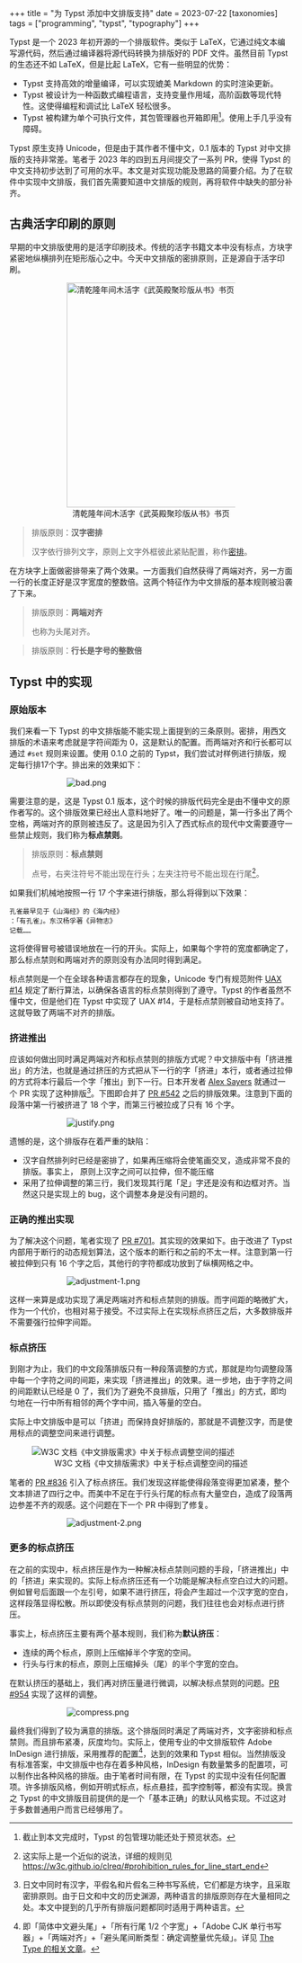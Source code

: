 +++
title = "为 Typst 添加中文排版支持"
date = 2023-07-22
[taxonomies]
tags = ["programming", "typst", "typography"]
+++

Typst 是一个 2023 年初开源的一个排版软件。类似于 LaTeX，它通过纯文本编写源代码，然后通过编译器将源代码转换为排版好的 PDF 文件。虽然目前 Typst 的生态还不如 LaTeX，但是比起 LaTeX，它有一些明显的优势：

<!-- more -->
<style>
img {
max-width: 300px;
display: block;
margin: auto;
}
</style>


- Typst 支持高效的增量编译，可以实现媲美 Markdown 的实时渲染更新。
- Typst 被设计为一种函数式编程语言，支持变量作用域，高阶函数等现代特性。这使得编程和调试比 LaTeX 轻松很多。
- Typst 被构建为单个可执行文件，其包管理器也开箱即用[^package]。使用上手几乎没有障碍。

Typst 原生支持 Unicode，但是由于其作者不懂中文，0.1 版本的 Typst 对中文排版的支持非常差。笔者于 2023 年的四到五月间提交了一系列 PR，使得 Typst 的中文支持初步达到了可用的水平。本文是对实现功能及思路的简要介绍。为了在软件中实现中文排版，我们首先需要知道中文排版的规则，再将软件中缺失的部分补齐。


## 古典活字印刷的原则

早期的中文排版使用的是活字印刷技术。传统的活字书籍文本中没有标点，方块字紧密地纵横排列在矩形版心之中。今天中文排版的密排原则，正是源自于活字印刷。

<!-- centered figure -->
<figure>
<img src="https://upload.wikimedia.org/wikipedia/commons/e/e9/%E6%B8%85%E4%B9%BE%E9%9A%86%E5%B9%B4%E6%AD%A6%E8%8B%B1%E6%AE%BF%E8%81%9A%E7%8F%8D%E7%89%88%E4%B9%A6%E9%A1%B5.JPG" style="height:400px" alt="清乾隆年间木活字《武英殿聚珍版从书》书页">
<figcaption style="text-align: center">
清乾隆年间木活字《武英殿聚珍版从书》书页
</figcaption>
</figure>

> 排版原则：**汉字密排**
>
> 汉字依行排列文字，原则上文字外框彼此紧贴配置，称作[密排](https://www.w3.org/TR/clreq/#term.solid-setting)。

在方块字上面做密排带来了两个效果。一方面我们自然获得了两端对齐，另一方面一行的长度正好是汉字宽度的整数倍。这两个特征作为中文排版的基本规则被沿袭了下来。

> 排版原则：**两端对齐**
>
> 也称为头尾对齐。

> 排版原则：**行长是字号的整数倍**

## Typst 中的实现
### 原始版本
我们来看一下 Typst 的中文排版能不能实现上面提到的三条原则。密排，用西文排版的术语来考虑就是字符间距为 0，这是默认的配置。而两端对齐和行长都可以通过 `#set` 规则来设置。使用 0.1.0 之前的 Typst，我们尝试对样例进行排版，规定每行排17个字。排出来的效果如下：

![bad.png](bad_1684331737139_0.png)

需要注意的是，这是 Typst 0.1 版本，这个时候的排版代码完全是由不懂中文的原作者写的。这个排版效果已经出人意料地好了。唯一的问题是，第一行多出了两个空格，两端对齐的原则被违反了。这是因为引入了西式标点的现代中文需要遵守一些禁止规则，我们称为**标点禁则**。

> 排版原则：**标点禁则**
>
> 点号，右夹注符号不能出现在行头；左夹注符号不能出现在行尾[^punct]。

如果我们机械地按照一行 17 个字来进行排版，那么将得到以下效果：

```
孔雀最早见于《山海经》的《海内经》
：「有孔雀」。东汉杨孚著《异物志》
记载……
```

这将使得冒号被错误地放在一行的开头。实际上，如果每个字符的宽度都确定了，那么标点禁则和两端对齐的原则没有办法同时得到满足。

标点禁则是一个在全球各种语言都存在的现象，Unicode 专门有规范附件 [UAX #14](https://unicode.org/reports/tr14/) 规定了断行算法，以确保各语言的标点禁则得到了遵守。Typst 的作者虽然不懂中文，但是他们在 Typst 中实现了 UAX #14，于是标点禁则被自动地支持了。这就导致了两端不对齐的排版。


### 挤进推出 

应该如何做出同时满足两端对齐和标点禁则的排版方式呢？中文排版中有「挤进推出」的方法，也就是通过挤压的方式把从下一行的字「挤进」本行，或者通过拉伸的方式将本行最后一个字「推出」到下一行。日本开发者 [Alex Sayers](https://github.com/asayers) 就通过一个 PR 实现了这种排版[^jp]。下图即合并了 [PR #542](https://github.com/typst/typst/pull/542/) 之后的排版效果。注意到下面的段落中第一行被挤进了 18 个字，而第三行被拉成了只有 16 个字。

![justify.png](justify_1684332030763_0.png)

遗憾的是，这个排版存在着严重的缺陷：

- 汉字自然排列时已经是密排了，如果再压缩将会使笔画交叉，造成非常不良的排版。事实上， 原则上汉字之间可以拉伸，但不能压缩
- 采用了拉伸调整的第三行，我们发现其行尾「足」字还是没有和边框对齐。当然这只是实现上的 bug，这个调整本身是没有问题的。

### 正确的推出实现

为了解决这个问题，笔者实现了 [PR #701](https://github.com/typst/typst/pull/701)。其实现的效果如下。由于改进了 Typst 内部用于断行的动态规划算法，这个版本的断行和之前的不太一样。注意到第一行被拉伸到只有 16 个字之后，其他行的字符都成功放到了纵横网格之中。

![adjustment-1.png](adjustment-1_1684332682734_0.png)

这样一来算是成功实现了满足两端对齐和标点禁则的排版。而字间距的略微扩大，作为一个代价，也相对易于接受。不过实际上在实现标点挤压之后，大多数排版并不需要强行拉伸字间距。

### 标点挤压

到刚才为止，我们的中文段落排版只有一种段落调整的方式，那就是均匀调整段落中每一个字符之间的间距，来实现「挤进推出」的效果。进一步地，由于字符之间的间距默认已经是 0 了，我们为了避免不良排版，只用了「推出」的方式，即均匀地在一行中所有相邻的两个字中间，插入等量的空白。

实际上中文排版中是可以「挤进」而保持良好排版的，那就是不调整汉字，而是使用标点的调整空间来进行调整。

<figure>
<img src="https://www.w3.org/TR/clreq/images/zh/punctuation-adjustment-space-hans.png" style="max-width: 100%" alt="W3C 文档《中文排版需求》中关于标点调整空间的描述">
<figcaption style="text-align: center">
W3C 文档《中文排版需求》中关于标点调整空间的描述
</figcaption>
</figure>

笔者的 [PR #836](https://github.com/typst/typst/pull/836) 引入了标点挤压。我们发现这样能使得段落变得更加紧凑，整个文本排进了四行之中。而美中不足在于行头行尾的标点有大量空白，造成了段落两边参差不齐的观感。这个问题在下一个 PR 中得到了修复。

![adjustment-2.png](adjustment-2_1684333173332_0.png)

### 更多的标点挤压

在之前的实现中，标点挤压是作为一种解决标点禁则问题的手段，「挤进推出」中的「挤进」来实现的。实际上标点挤压还有一个功能是解决标点空白过大的问题。例如冒号后面跟一个左引号，如果不进行挤压，将会产生超过一个汉字宽的空白，这样段落显得松散。所以即使没有标点禁则的问题，我们往往也会对标点进行挤压。

事实上，标点挤压主要有两个基本规则，我们称为**默认挤压**：

- 连续的两个标点，原则上压缩掉半个字宽的空间。
- 行头与行末的标点，原则上压缩掉头（尾）的半个字宽的空白。

在默认挤压的基础上，我们再对挤压量进行微调，以解决标点禁则的问题。[PR #954](https://github.com/typst/typst/pull/954) 实现了这样的调整。

![compress.png](compress_1684333418552_0.png)

最终我们得到了较为满意的排版。这个排版同时满足了两端对齐，文字密排和标点禁则。而且排布紧凑，灰度均匀。实际上，使用专业的中文排版软件 Adobe InDesign 进行排版，采用推荐的配置[^adobe]，达到的效果和 Typst 相似。当然排版没有标准答案，中文排版中也存在着多种风格，InDesign 有数量繁多的配置项，可以制作出各种风格的排版。由于笔者时间有限，在 Typst 的实现中没有任何配置项。许多排版风格，例如开明式标点，标点悬挂，孤字控制等，都没有实现。换言之 Typst 的中文排版目前提供的是一个「基本正确」的默认风格实现。不过这对于多数普通用户而言已经够用了。


[^package]: 截止到本文完成时，Typst 的包管理功能还处于预览状态。

[^punct]: 这实际上是一个近似的说法，详细的规则见 <https://w3c.github.io/clreq/#prohibition_rules_for_line_start_end>

[^jp]: 日文中同时有汉字，平假名和片假名三种书写系统，它们都是方块字，且采取密排原则。由于日文和中文的历史渊源，两种语言的排版原则存在大量相同之处。本文中提到的几乎所有排版问题都同时适用于两种语言。

[^adobe]: 即「简体中文避头尾」+「所有行尾 1/2 个字宽」+「Adobe CJK 单行书写器」+「两端对齐」+「避头尾间断类型：确定调整量优先级」。详见 [The Type 的相关文章](https://www.thetype.com/2018/05/14501/#ProhibitRule-adobe)。

